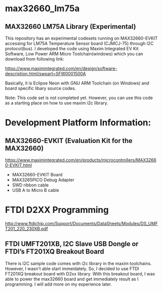 # max32660_lm75a

## MAX32660 LM75A Library (Experimental)

This repository has an experimental codesets running on MAX32660-EVKIT accessing for LM75A Temperature Sensor board (CJMCJ-75) through I2C protocol(bus). I developed the code using Maxim Integrated EV Kit Software, Low Power ARM Micro Toolchain(windows) which you can download from following link:

https://www.maximintegrated.com/en/design/software-description.html/swpart=SFW0001500A

Basically, it is Eclipse Neon with GNU ARM Toolchain (on Windows) and board specific libary source codes.

Note: This code set is not completed yet. However, you can use this code as a starting place on how to use maxim i2c library.


# Development Platform Information: 

## MAX32660-EVKIT (Evaluation Kit for the MAX32660)

https://www.maximintegrated.com/en/products/microcontrollers/MAX32660-EVKIT.html

* MAX32660-EVKIT Board
* MAX3265PICO Debug Adapter
* SWD ribbon cable
* USB A to Micro B cable


# FTDI D2XX Programming

http://www.ftdichip.com/Support/Documents/DataSheets/Modules/DS_UMFT201_220_230XB.pdf

##  FTDI UMFT201XB, I2C Slave USB Dongle or  FTDI’s FT201XQ Breakout Board

There is I2C sample code comes with i2c library in the maxim toolchains. However, I wasn't able start immeidately. So, I decided to use FTDI FT201XQ breakout board with D2xx library. With this breakout board, I was able to power the max32660 board and get immediately result as I programming. I will add more on my experience later.
